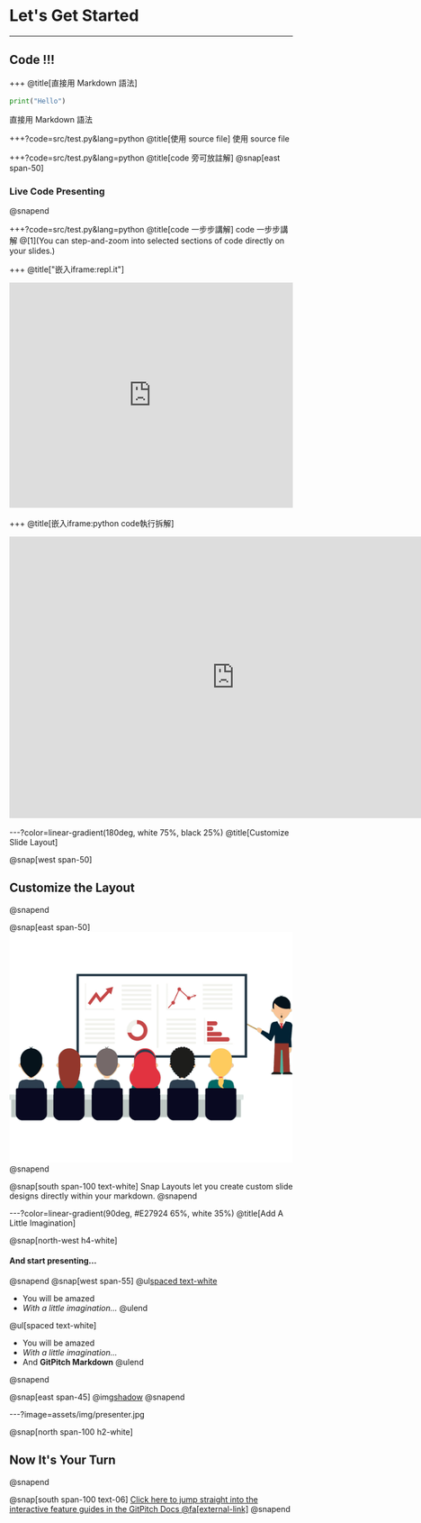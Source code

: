 # Let's Get Started

---

## Code !!!

+++ 
@title[直接用 Markdown 語法]
```python
print("Hello")

```
直接用 Markdown 語法

+++?code=src/test.py&lang=python
@title[使用 source file]
使用 source file

+++?code=src/test.py&lang=python
@title[code 旁可放註解]
@snap[east span-50]
### Live Code Presenting
@snapend

+++?code=src/test.py&lang=python
@title[code 一步步講解]
code 一步步講解
@[1](You can step-and-zoom into selected sections of code directly on your slides.)

+++ 
@title["嵌入iframe:repl.it"]
<iframe height="400px" width="100%" src="https://repl.it/@MARSW/gitpitchtest?lite=true" scrolling="no" frameborder="no" allowtransparency="true" allowfullscreen="true" sandbox="allow-forms allow-pointer-lock allow-popups allow-same-origin allow-scripts allow-modals"></iframe>

+++ 
@title[嵌入iframe:python code執行拆解]
<iframe width="800" height="500" frameborder="0" src="https://pythontutor.com/iframe-embed.html#code=for%20i%20in%20range%285%29%3A%0A%20%20%20%20print%28i%29&codeDivHeight=400&codeDivWidth=350&cumulative=false&curInstr=0&heapPrimitives=nevernest&origin=opt-frontend.js&py=3&rawInputLstJSON=%5B%5D&textReferences=false"> </iframe>

---?color=linear-gradient(180deg, white 75%, black 25%)
@title[Customize Slide Layout]

@snap[west span-50]
## Customize the Layout
@snapend

@snap[east span-50]
![](assets/img/presentation.png)
@snapend

@snap[south span-100 text-white]
Snap Layouts let you create custom slide designs directly within your markdown.
@snapend


---?color=linear-gradient(90deg, #E27924 65%, white 35%)
@title[Add A Little Imagination]

@snap[north-west h4-white]
#### And start presenting...
@snapend
@snap[west span-55]
@ul[spaced text-white](false)
- You will be amazed
- *With a little imagination...*
@ulend


@ul[spaced text-white]
- You will be amazed
- *With a little imagination...*
- And **GitPitch Markdown**
@ulend

@snapend

@snap[east span-45]
@img[shadow](assets/img/conference.png)
@snapend

---?image=assets/img/presenter.jpg

@snap[north span-100 h2-white]
## Now It's Your Turn
@snapend

@snap[south span-100 text-06]
[Click here to jump straight into the interactive feature guides in the GitPitch Docs @fa[external-link]](https://gitpitch.com/docs/getting-started/tutorial/)
@snapend
